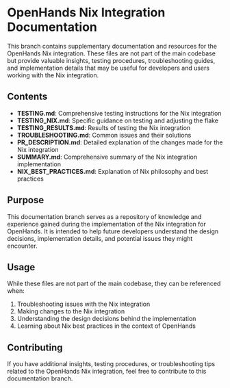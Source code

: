 # OpenHands Nix Integration Documentation

This branch contains supplementary documentation and resources for the OpenHands Nix integration. These files are not part of the main codebase but provide valuable insights, testing procedures, troubleshooting guides, and implementation details that may be useful for developers and users working with the Nix integration.

## Contents

- **TESTING.md**: Comprehensive testing instructions for the Nix integration
- **TESTING_NIX.md**: Specific guidance on testing and adjusting the flake
- **TESTING_RESULTS.md**: Results of testing the Nix integration
- **TROUBLESHOOTING.md**: Common issues and their solutions
- **PR_DESCRIPTION.md**: Detailed explanation of the changes made for the Nix integration
- **SUMMARY.md**: Comprehensive summary of the Nix integration implementation
- **NIX_BEST_PRACTICES.md**: Explanation of Nix philosophy and best practices

## Purpose

This documentation branch serves as a repository of knowledge and experience gained during the implementation of the Nix integration for OpenHands. It is intended to help future developers understand the design decisions, implementation details, and potential issues they might encounter.

## Usage

While these files are not part of the main codebase, they can be referenced when:

1. Troubleshooting issues with the Nix integration
2. Making changes to the Nix integration
3. Understanding the design decisions behind the implementation
4. Learning about Nix best practices in the context of OpenHands

## Contributing

If you have additional insights, testing procedures, or troubleshooting tips related to the OpenHands Nix integration, feel free to contribute to this documentation branch.